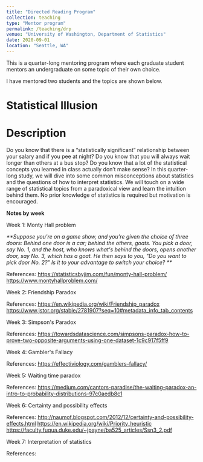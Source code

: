 ```yaml
---
title: "Directed Reading Program"
collection: teaching
type: "Mentor program"
permalink: /teaching/drp
venue: "University of Washington, Department of Statistics"
date: 2020-09-01
location: "Seattle, WA"
---
```


This is a quarter-long mentoring program where each graduate student mentors an undergraduate on some topic of their own choice. 

I have mentored two students and the topics are shown below. 

Statistical Illusion
======

**Description**
===

Do you know that there is a “statistically significant” relationship between your salary and if you pee at night? Do you know that you will always wait longer than others at a bus stop? Do you know that a lot of the statistical concepts you learned in class actually don’t make sense? In this quarter-long study, we will dive into some common misconceptions about statistics and the questions of how to interpret statistics. We will touch on a wide range of statistical topics from a paradoxical view and learn the intuition behind them. No prior knowledge of statistics is required but motivation is encouraged.

**Notes by week**

Week 1: Monty Hall problem 

_**Suppose you're on a game show, and you're given the choice of three doors: Behind one door is a car; behind the others, goats. You pick a door, say No. 1, and the host, who knows what's behind the doors, opens another door, say No. 3, which has a goat. He then says to you, "Do you want to pick door No. 2?" Is it to your advantage to switch your choice?
**_

References: 
https://statisticsbyjim.com/fun/monty-hall-problem/
https://www.montyhallproblem.com/

Week 2: Friendship Paradox

References: 
https://en.wikipedia.org/wiki/Friendship_paradox
https://www.jstor.org/stable/2781907?seq=10#metadata_info_tab_contents

Week 3: Simpson's Paradox

References: 
https://towardsdatascience.com/simpsons-paradox-how-to-prove-two-opposite-arguments-using-one-dataset-1c9c917f5ff9

Week 4: Gambler's Fallacy

References: 
https://effectiviology.com/gamblers-fallacy/

Week 5: Waiting time paradox

References: 
https://medium.com/cantors-paradise/the-waiting-paradox-an-intro-to-probability-distributions-97c0aedb8c1

Week 6: Certainty and possibility effects

References: 
http://naumof.blogspot.com/2012/12/certainty-and-possibility-effects.html
https://en.wikipedia.org/wiki/Priority_heuristic
https://faculty.fuqua.duke.edu/~jpayne/ba525_articles/Ssn3_2.pdf

Week 7: Interpretation of statistics

References: 

